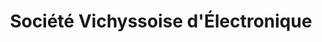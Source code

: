 ---
title: "Société Vichyssoise d'Électronique"
url: /vichy/societe-vichyssoise-delectronique/
shop: électronique
---